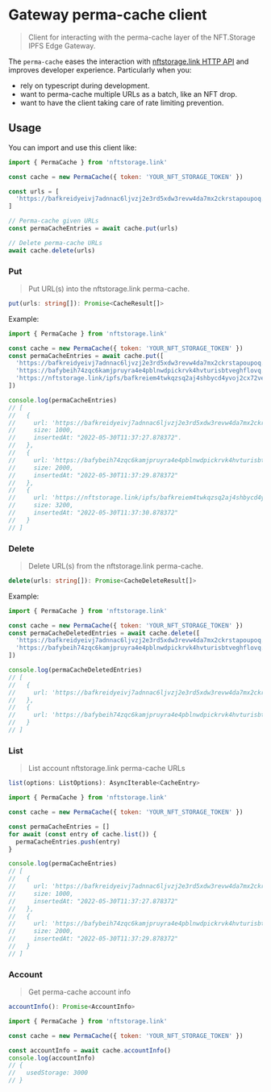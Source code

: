 # Gateway perma-cache client

> Client for interacting with the perma-cache layer of the NFT.Storage IPFS Edge Gateway.

The `perma-cache` eases the interaction with [nftstorage.link HTTP API](https://nftstorage.link/api-docs) and improves developer experience. Particularly when you:
- rely on typescript during development.
- want to perma-cache multiple URLs as a batch, like an NFT drop.
- want to have the client taking care of rate limiting prevention.

## Usage

You can import and use this client like:

```js
import { PermaCache } from 'nftstorage.link'

const cache = new PermaCache({ token: 'YOUR_NFT_STORAGE_TOKEN' })

const urls = [
  'https://bafkreidyeivj7adnnac6ljvzj2e3rd5xdw3revw4da7mx2ckrstapoupoq.ipfs.nftstorage.link'
]

// Perma-cache given URLs
const permaCacheEntries = await cache.put(urls)

// Delete perma-cache URLs
await cache.delete(urls)
```

### Put

> Put URL(s) into the nftstorage.link perma-cache.

```ts
put(urls: string[]): Promise<CacheResult[]>
```

Example:

```js
import { PermaCache } from 'nftstorage.link'

const cache = new PermaCache({ token: 'YOUR_NFT_STORAGE_TOKEN' })
const permaCacheEntries = await cache.put([
  'https://bafkreidyeivj7adnnac6ljvzj2e3rd5xdw3revw4da7mx2ckrstapoupoq.ipfs.nftstorage.link',
  'https://bafybeih74zqc6kamjpruyra4e4pblnwdpickrvk4hvturisbtveghflovq.ipfs.nftstorage.link/path',
  'https://nftstorage.link/ipfs/bafkreiem4twkqzsq2aj4shbycd4yvoj2cx72vezicletlhi7dijjciqpui'
])

console.log(permaCacheEntries)
// [
//   {
//     url: 'https://bafkreidyeivj7adnnac6ljvzj2e3rd5xdw3revw4da7mx2ckrstapoupoq.ipfs.nftstorage.link',
//     size: 1000,
//     insertedAt: "2022-05-30T11:37:27.878372".
//   },
//   {
//     url: 'https://bafybeih74zqc6kamjpruyra4e4pblnwdpickrvk4hvturisbtveghflovq.ipfs.nftstorage.link/path',
//     size: 2000,
//     insertedAt: "2022-05-30T11:37:29.878372"
//   },
//   {
//     url: 'https://nftstorage.link/ipfs/bafkreiem4twkqzsq2aj4shbycd4yvoj2cx72vezicletlhi7dijjciqpui',
//     size: 3200,
//     insertedAt: "2022-05-30T11:37:30.878372"
//   }
// ]
``` 

### Delete

> Delete URL(s) from the nftstorage.link perma-cache.

```ts
delete(urls: string[]): Promise<CacheDeleteResult[]>
```

Example:

```js
import { PermaCache } from 'nftstorage.link'

const cache = new PermaCache({ token: 'YOUR_NFT_STORAGE_TOKEN' })
const permaCacheDeletedEntries = await cache.delete([
  'https://bafkreidyeivj7adnnac6ljvzj2e3rd5xdw3revw4da7mx2ckrstapoupoq.ipfs.nftstorage.link',
  'https://bafybeih74zqc6kamjpruyra4e4pblnwdpickrvk4hvturisbtveghflovq.ipfs.nftstorage.link/path'
])

console.log(permaCacheDeletedEntries)
// [
//   {
//     url: 'https://bafkreidyeivj7adnnac6ljvzj2e3rd5xdw3revw4da7mx2ckrstapoupoq.ipfs.nftstorage.link',
//   },
//   {
//     url: 'https://bafybeih74zqc6kamjpruyra4e4pblnwdpickrvk4hvturisbtveghflovq.ipfs.nftstorage.link/path',
//   }
// ]
``` 

### List

> List account nftstorage.link perma-cache URLs

```ts
list(options: ListOptions): AsyncIterable<CacheEntry>
```

```js
import { PermaCache } from 'nftstorage.link'

const cache = new PermaCache({ token: 'YOUR_NFT_STORAGE_TOKEN' })

const permaCacheEntries = []
for await (const entry of cache.list()) {
  permaCacheEntries.push(entry)
}

console.log(permaCacheEntries)
// [
//   {
//     url: 'https://bafkreidyeivj7adnnac6ljvzj2e3rd5xdw3revw4da7mx2ckrstapoupoq.ipfs.nftstorage.link',
//     size: 1000,
//     insertedAt: "2022-05-30T11:37:27.878372"
//   },
//   {
//     url: 'https://bafybeih74zqc6kamjpruyra4e4pblnwdpickrvk4hvturisbtveghflovq.ipfs.nftstorage.link/path',
//     size: 2000,
//     insertedAt: "2022-05-30T11:37:29.878372"
//   }
// ]
``` 

### Account

> Get perma-cache account info

```ts
accountInfo(): Promise<AccountInfo>
```

```js
import { PermaCache } from 'nftstorage.link'

const cache = new PermaCache({ token: 'YOUR_NFT_STORAGE_TOKEN' })

const accountInfo = await cache.accountInfo()
console.log(accountInfo)
// {
//   usedStorage: 3000
// }
``` 
